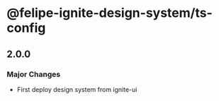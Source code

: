 # @felipe-ignite-design-system/ts-config

## 2.0.0

### Major Changes

- First deploy design system from ignite-ui
